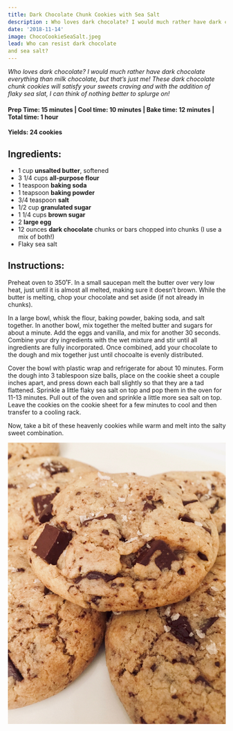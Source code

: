```yaml
---
title: Dark Chocolate Chunk Cookies with Sea Salt
description : Who loves dark chocolate? I would much rather have dark chocolate everything than milk chocolate, but that’s just me! These dark chocolate chunk cookies will satisfy your sweets craving and with the addition of flaky sea slat, I can think of nothing better to splurge on! 
date: '2018-11-14'
image: ChocoCookieSeaSalt.jpeg
lead: Who can resist dark chocolate 
and sea salt?
---
```

<i>Who loves dark chocolate? I would much rather have dark chocolate everything than milk chocolate, but that’s just me! These dark chocolate chunk cookies will satisfy your sweets craving and with the addition of flaky sea slat, I can think of nothing better to splurge on! </i>

#### Prep Time: 15 minutes | Cool time: 10 minutes | Bake time: 12 minutes | Total time: 1 hour

**Yields: 24 cookies** 

## Ingredients:

- 1 cup **unsalted butter**, softened
- 3 1/4 cups **all-purpose flour**
- 1 teaspoon **baking soda**
- 1 teapsoon **baking powder**
- 3/4 teaspoon **salt** 
- 1/2 cup **granulated sugar**
- 1 1/4 cups **brown sugar** 
- 2 **large egg**
- 12 ounces **dark chocolate** chunks or bars chopped into chunks (I use a mix of both!)
- Flaky sea salt 

## Instructions:

Preheat oven to 350˚F. In a small saucepan melt the butter over very low heat, just until it is almost all melted, making sure it doesn’t brown. While the butter is melting, chop your chocolate and set aside (if not already in chunks). 

In a large bowl, whisk the flour, baking powder, baking soda, and salt together. In another bowl, mix together the melted butter and sugars for about a minute. Add the eggs and vanilla, and mix for another 30 seconds. Combine your dry ingredients with the wet mixture and stir until all ingredients are fully incorporated. Once combined, add your chocolate to the dough and mix together just until chocoalte is evenly distributed. 

Cover the bowl with plastic wrap and refrigerate for about 10 minutes. Form the dough into 3 tablespoon size balls, place on the cookie sheet a couple inches apart, and press down each ball slightly so that they are a tad flattened. Sprinkle a little flaky sea salt on top and pop them in the oven for 11-13 minutes. Pull out of the oven and sprinkle a little more sea salt on top. Leave the cookies on the cookie sheet for a few minutes to cool and then transfer to a cooling rack. 

Now, take a bit of these heavenly cookies while warm and melt into the salty sweet combination.  


![](ChocoCookieSeaSalt2.jpeg)

